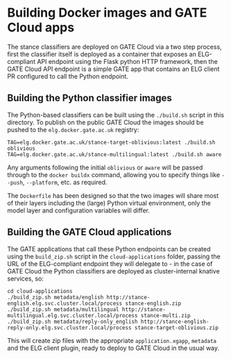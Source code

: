 # Building Docker images and GATE Cloud apps

The stance classifiers are deployed on GATE Cloud via a two step process, first the classifier itself is deployed as a container that exposes an ELG-compliant API endpoint using the Flask python HTTP framework, then the GATE Cloud API endpoint is a simple GATE app that contains an ELG client PR configured to call the Python endpoint.

## Building the Python classifier images

The Python-based classifiers can be built using the `./build.sh` script in this directory.  To publish on the public GATE Cloud the images should be pushed to the `elg.docker.gate.ac.uk` registry:

```
TAG=elg.docker.gate.ac.uk/stance-target-oblivious:latest ./build.sh oblivious
TAG=elg.docker.gate.ac.uk/stance-multilingual:latest ./build.sh aware
```

Any arguments following the initial `oblivious` or `aware` will be passed through to the `docker buildx` command, allowing you to specify things like `--push`, `--platform`, etc. as required.

The `Dockerfile` has been designed so that the two images will share most of their layers including the (large) Python virtual environment, only the model layer and configuration variables will differ.

## Building the GATE Cloud applications

The GATE applications that call these Python endpoints can be created using the `build_zip.sh` script in the `cloud-applications` folder, passing the URL of the ELG-compliant endpoint they will delegate to - in the case of GATE Cloud the Python classifiers are deployed as cluster-internal knative services, so:

```
cd cloud-applications
./build_zip.sh metadata/english http://stance-english.elg.svc.cluster.local/process stance-english.zip
./build_zip.sh metadata/multilingual http://stance-multilingual.elg.svc.cluster.local/process stance-multi.zip
./build_zip.sh metadata/reply-only_english http://stance-english-reply-only.elg.svc.cluster.local/process stance-target-oblivious.zip
```

This will create zip files with the appropriate `application.xgapp`, `metadata` and the ELG client plugin, ready to deploy to GATE Cloud in the usual way.
